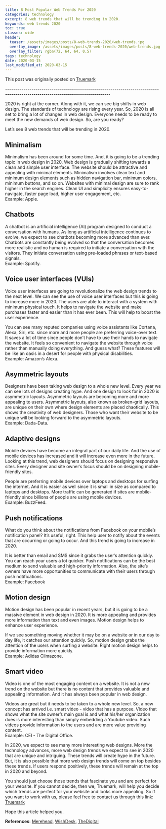 ```yaml
---
title: 8 Most Popular Web Trends For 2020
categories: technology
excerpt: 8 web trends that will be trending in 2020.
keywords: web trends 2020
toc: true
classes: wide
header:
  teaser: /assets/images/posts/8-web-trends-2020/web-trends.jpg
  overlay_image: /assets/images/posts/8-web-trends-2020/web-trends.jpg
  overlay_filter: rgba(72, 64, 64, 0.5)
tags: technology
date: 2020-03-15
last_modified_at: 2020-03-15
---
```


This post was originally posted on [Truemark](https://truemark.com.np/blog/8-main-web-trends-for-2020)

<b>--------------------------------------------------------------------------------------------------------------------------------</b>

2020 is right at the corner. Along with it, we can see big shifts in web design. The standards of technology are rising every year. So, 2020 is all set to bring a lot of changes in web design. Everyone needs to be ready to meet the new demands of web design. So, are you ready?

Let’s see 8 web trends that will be trending in 2020.

## Minimalism

Minimalism has been around for some time. And, it is going to be a trending topic in web design in 2020. Web design is gradually shifting towards a clean and simple user interface. The website should be attractive and appealing with minimal elements. Minimalism involves clean text and minimum design elements such as hidden navigation bar, minimum colors, minimum buttons, and so on. Websites with minimal design are sure to rank higher in the search engines. Clean UI and simplicity ensures easy-to-navigate, faster page load, higher user engagement, etc.
<br>Example: Apple.

<!-- ![Minimalism](../assets/images/posts/8-web-trends-2020/minimalism.jpg) -->

## Chatbots

A chatbot is an artificial intelligence (AI) program designed to conduct a conversation with humans. As long as artificial intelligence continues to evolve, we expect to see chatbots becoming more advanced than ever. Chatbots are constantly being evolved so that the conversation becomes more realistic and no human is required to initiate a conversation with the visitors. They initiate conversation using pre-loaded phrases or text-based signals.
<br>Example: Spotify.

<!-- ![Chatbots](../assets/images/blogs/8-main-web-trends-for-2020/chatbot.jpg 'Chatbots') -->

## Voice user interfaces (VUIs)

Voice user interfaces are going to revolutionalize the web design trends to the next level. We can see the use of voice user interfaces but this is going to increase more in 2020. The users are able to interact with a system with minimum physical touch. It helps to navigate the website and make purchases faster and easier than it has ever been. This will help to boost the user experience.

You can see many reputed companies using voice assistants like Cortana, Alexa, Siri, etc. since more and more people are preferring voice-over text. It saves a lot of time since people don’t have to use their hands to navigate the website. It feels so convenient to navigate the website through voice rather than manually doing everything. And guess what? These features will be like an oasis in a desert for people with physical disabilities.
<br>Example: Amazon’s Alexa.

<!-- ![VoiceUserInterfaces](../../src/assets/images/blogs/8-main-web-trends-for-2020/voice-user-interface.png 'Voice User Interfaces') -->

## Asymmetric layouts

Designers have been taking web design to a whole new level. Every year we can see lots of designs creating hype. And one design to look for in 2020 is asymmetric layouts. Asymmetric layouts are becoming more and more appealing to users. Asymmetric layouts, also known as broken-grid layouts, are unique on their own where design elements are placed chaotically. This shows the creativity of web designers. Those who want their website to be unique will be looking forward to the asymmetric layouts.
<br>Example: Dada-Data.

<!-- ![AsymmetricLayouts](../../src/assets/images/blogs/8-main-web-trends-for-2020/asymmetric-layout.png 'Asymmetric Layouts') -->

## Adaptive designs

Mobile devices have become an integral part of our daily life. And the use of mobile devices has increased and it will increase even more in the future. Looking at this trend, web designers should focus on designing responsive sites. Every designer and site owner’s focus should be on designing mobile-friendly sites.

People are preferring mobile devices over laptops and desktops for surfing the internet. And it is easier as well since it is small in size as compared to laptops and desktops. More traffic can be generated if sites are mobile-friendly since billions of people are using mobile devices.
<br>Example: BuzzFeed.

<!-- ![AdaptiveDesigns](../../src/assets/images/blogs/8-main-web-trends-for-2020/adaptive-designs.jpg 'Adaptive Designs') -->

## Push notifications

What do you think about the notifications from Facebook on your mobile’s notification panel? It’s useful, right. This help user to notify about the events that are occurring or going to occur. And this trend is going to increase in 2020.

It is better than email and SMS since it grabs the user’s attention quickly. You can reach your users a lot quicker. Push notifications can be the best medium to send valuable and high-priority information. Also, the site’s owners have more opportunities to communicate with their users through push notifications.
<br>Example: Facebook

<!-- ![PushNotifications](../../src/assets/images/blogs/8-main-web-trends-for-2020/push-notifications.jpg 'Push Notifications') -->

## Motion design

Motion design has been popular in recent years, but it is going to be a massive element in web design in 2020. It is more appealing and provides more information than text and even images. Motion design helps to enhance user experience.

If we see something moving whether it may be on a website or in our day to day life, it catches our attention quickly. So, motion design grabs the attention of the users when surfing a website. Right motion design helps to provide information more quickly.
<br>Example: Adidas Climazone.

<!-- ![MotionDesign](https://drive.google.com/uc?id=1zAH7TwxmnoAH5yYqbQvIerZm2FcRwKnC 'Motion Design') -->

## Smart video

Video is one of the most engaging content on a website. It is not a new trend on the website but there is no content that provides valuable and appealing information. And it has always been popular in web design.

Videos are great but it needs to be taken to a whole new level. So, a new concept has arrived i.e. smart video - video that has a purpose. Video that shows what the site owner’s main goal is and what his/her organization does is more interesting than simply embedding a Youtube video. Such videos provide information to the users and are more value providing content.
<br>Example: CEI - The Digital Office.

<!-- ![SmartVideo](https://drive.google.com/uc?id=1wqlp50oc_kreYqFO0wmMbnvTaKpHX85t 'Smart Video') -->

In 2020, we expect to see many more interesting web designs. More the technology advances, more web design trends we expect to see in 2020 that are unique and intriguing. These trends will create hype in the future. But, it is also possible that more web design trends will come on top besides these trends. If users respond positively, these trends will remain at the top in 2020 and beyond.

You should just choose those trends that fascinate you and are perfect for your website. If you cannot decide, then we, Truemark, will help you decide which trends are perfect for your website and looks more appealing. So if you want to work with us, please feel free to contact us through this link: [Truemark](https://truemark.com.np/)


Hope this article helped you.

**References:** [Merehead](https://merehead.com/blog/8-main-trends-of-web-design-2020/), [WishDesk](https://wishdesk.com/blog/web-design-trends-2020), [TheDigital](https://www.theedigital.com/blog/web-design-trends)






